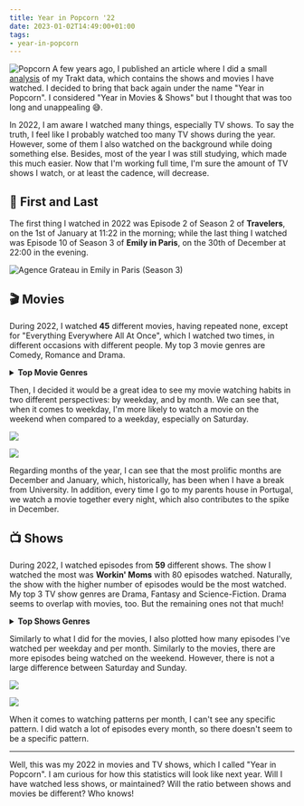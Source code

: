 ```yaml
---
title: Year in Popcorn '22
date: 2023-01-02T14:49:00+01:00
tags:
- year-in-popcorn
---
```


<style>
img.pyip22 {
  max-width: 100px;
  margin: 0;
}
</style>

![Popcorn](https://cdn.hacdias.com/media/2021-02-popcorn.gif?class=right+pixelated+pyip22) A few years ago, I published an article where I did a small [analysis](/2020/02/22/trakt-analysis) of my Trakt data, which contains the shows and movies I have watched. I decided to bring that back again under the name "Year in Popcorn". I considered "Year in Movies & Shows" but I thought that was too long and unappealing 😅.

<!--more-->

<style>
:root {
  --accent: #c0749d;
}
</style>

In 2022, I am aware I watched many things, especially TV shows. To say the truth, I feel like I probably watched too many TV shows during the year. However, some of them I also watched on the background while doing something else. Besides, most of the year I was still studying, which made this much easier. Now that I'm working full time, I'm sure the amount of TV shows I watch, or at least the cadence, will decrease.

## 🏁 First and Last

The first thing I watched in 2022 was Episode 2 of Season 2 of **Travelers**, on the 1st of January at 11:22 in the morning; while the last thing I watched was Episode 10 of Season 3 of **Emily in Paris**, on the 30th of December at 22:00 in the evening.

![Agence Grateau in Emily in Paris (Season 3)](https://cdn.hacdias.com/media/f65b3761aafd75b872da241fe91fe5c61ec0a53d22d979f3f6a009f1b8ad7589.webp?class=fw)

## 🎬 Movies

During 2022, I watched **45** different movies, having repeated none, except for "Everything Everywhere All At Once", which I watched two times, in different occasions with different people. My top 3 movie genres are Comedy, Romance and Drama.

<details>
  <summary><strong>Top Movie Genres</strong></summary>
  
  | Genre           |   Count |   Percentage |
  |:----------------|--------:|-------------:|
  | Comedy          |      23 |         18.4 |
  | Romance         |      14 |         11.2 |
  | Drama           |      13 |         10.4 |
  | Adventure       |      12 |          9.6 |
  | Action          |      11 |          8.8 |
  | Fantasy         |       9 |          7.2 |
  | Science-Fiction |       9 |          7.2 |
  | Family          |       9 |          7.2 |
  | Thriller        |       5 |          4.0   |
  | Animation       |       4 |          3.2 |
  | Superhero       |       3 |          2.4 |
  | Holiday         |       3 |          2.4 |
  | Musical         |       2 |          1.6 |
  | Mystery         |       2 |          1.6 |
  | Horror          |       2 |          1.6 |
  | Music           |       1 |          0.8 |
  | War             |       1 |          0.8 |
  | Crime           |       1 |          0.8 |
  | Documentary     |       1 |          0.8 |

</details>

Then, I decided it would be a great idea to see my movie watching habits in two different perspectives: by weekday, and by month. We can see that, when it comes to weekday, I'm more likely to watch a movie on the weekend when compared to a weekday, especially on Saturday.

<div class='fg'>

![](/2023/01/02/year-in-popcorn-22/movies_weekday.svg)

![](/2023/01/02/year-in-popcorn-22/movies_month.svg)

</div>

Regarding months of the year, I can see that the most prolific months are December and January, which, historically, has been when I have a break from University. In addition, every time I go to my parents house in Portugal, we watch a movie together every night, which also contributes to the spike in December.

## 📺 Shows

During 2022, I watched episodes from **59** different shows. The show I watched the most was **Workin' Moms** with 80 episodes watched. Naturally, the show with the higher number of episodes would be the most watched. My top 3 TV show genres are Drama, Fantasy and Science-Fiction. Drama seems to overlap with movies, too. But the remaining ones not that much!

<details>
  <summary><strong>Top Shows Genres</strong></summary>

  | Genre           |   Count |   Percentage |
  |:----------------|--------:|-------------:|
  | Drama           |      37 |         22.2 |
  | Fantasy         |      24 |         14.4 |
  | Science-Fiction |      24 |         14.4 |
  | Comedy          |      16 |          9.6 |
  | Mystery         |      13 |          7.8 |
  | Action          |       9 |          5.4 |
  | Adventure       |       9 |          5.4 |
  | Reality         |       7 |          4.2 |
  | Superhero       |       6 |          3.6 |
  | Romance         |       5 |          3.0   |
  | Animation       |       5 |          3.0   |
  | Horror          |       4 |          2.4 |
  | Documentary     |       2 |          1.2 |
  | Thriller        |       2 |          1.2 |
  | Family          |       1 |          0.6 |
  | Music           |       1 |          0.6 |
  | Soap            |       1 |          0.6 |
  | Crime           |       1 |          0.6 |

</details>

Similarly to what I did for the movies, I also plotted how many episodes I've watched per weekday and per month. Similarly to the movies, there are more episodes being watched on the weekend. However, there is not a large difference between Saturday and Sunday.

<div class='fg'>

![](/2023/01/02/year-in-popcorn-22/episodes_weekday.svg)

![](/2023/01/02/year-in-popcorn-22/episodes_month.svg)

</div>

When it comes to watching patterns per month, I can't see any specific pattern. I did watch a lot of episodes every month, so there doesn't seem to be a specific pattern.

---

Well, this was my 2022 in movies and TV shows, which I called "Year in Popcorn". I am curious for how this statistics will look like next year. Will I have watched less shows, or maintained? Will the ratio between shows and movies be different? Who knows!
